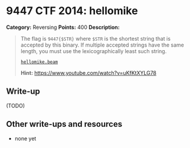# 9447 CTF 2014: hellomike

**Category:** Reversing
**Points:** 400
**Description:**

> The flag is `9447{$STR}` where `$STR` is the shortest string that is accepted by this binary. If multiple accepted strings have the same length, you must use the lexicographically least such string.
>
> [`hellomike.beam`](hellomike.beam)
>
> **Hint:** <https://www.youtube.com/watch?v=uKfKtXYLG78>

## Write-up

(TODO)

## Other write-ups and resources

* none yet
